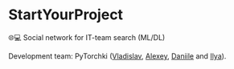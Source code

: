 # StartYourProject
🌐💻 Social network for IT-team search (ML/DL)

Development team: PyTorchki ([Vladislav](https://github.com/v-mk-s), [Alexey](https://github.com/alexey190900), [Daniile](https://github.com/mrworldw1de) and [Ilya](https://github.com/ilya0100)).
